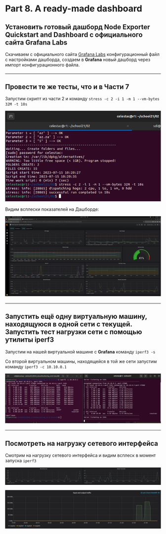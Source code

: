 # Part 8. A ready-made dashboard


## Установить готовый дашборд Node Exporter Quickstart and Dashboard с официального сайта Grafana Labs

Скачиваем с официального сайта [Grafana Labs](https://grafana.com/grafana/dashboards/13978-node-exporter-quickstart-and-dashboard/) конфигурационный файл с настройками дашборда, создаем в **Grafana** новый дашборд через импорт конфигурационного файла.

#### 
-------------------------

## Провести те же тесты, что и в Части 7

Запустим скрипт из части 2 и команду `stress -c 2 -i 1 -m 1 --vm-bytes 32M -t 10s`

  ![DB3](img/1-2.png "Изменение на Дашборде")

Видим всплески показателей на Дашборде:

  ![DB4](img/1-3.png "Изменение на Дашборде")


#### 
-------------------------

## Запустить ещё одну виртуальную машину, находящуюся в одной сети с текущей. Запустить тест нагрузки сети с помощью утилиты iperf3

Запустим на нашей виртуальной машине с **Grafana** команду `iperf3 -s`

Со второй виртуальном машины, находящейся в той же сети запустим команду `iperf3 -c 10.10.0.1`

  ![iperf3 ](img/1-4.png "Тест нагрузки сети")

#### 
-------------------------

## Посмотреть на нагрузку сетевого интерфейса

Смотрим на нагрузку сетевого интерфейса и видим всплеск в момент запуска `iperf3`

  ![DB4](img/1-5.png "Нагрузка сетевого интерфейса")

  ![DB5](img/1-6.png "Нагрузка сетевого интерфейса")
